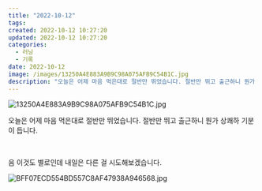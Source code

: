 ```yaml
---
title: "2022-10-12"
tags:
created: 2022-10-12 10:27:20
updated: 2022-10-12 10:27:20
categories:
  - 러닝
  - 기록
date: 2022-10-12
image: /images/13250A4E883A9B9C98A075AFB9C54B1C.jpg
description: "오늘은 어제 마음 먹은대로 절반만 뛰었습니다. 절반만 뛰고 출근하니 뭔가 상쾌하 기분이 듭니다. 음 이것도 별로인데 내일은 다른 걸 시도해보겠습니다."
---
```


![13250A4E883A9B9C98A075AFB9C54B1C.jpg](/images/13250A4E883A9B9C98A075AFB9C54B1C.jpg)
 
 

오늘은 어제 마음 먹은대로 절반만 뛰었습니다. 절반만 뛰고 출근하니 뭔가 상쾌하 기분이 듭니다. 

 

음 이것도 별로인데 내일은 다른 걸 시도해보겠습니다.

 
 ![BFF07ECD554BD557C8AF47938A946568.jpg](/images/BFF07ECD554BD557C8AF47938A946568.jpg)

